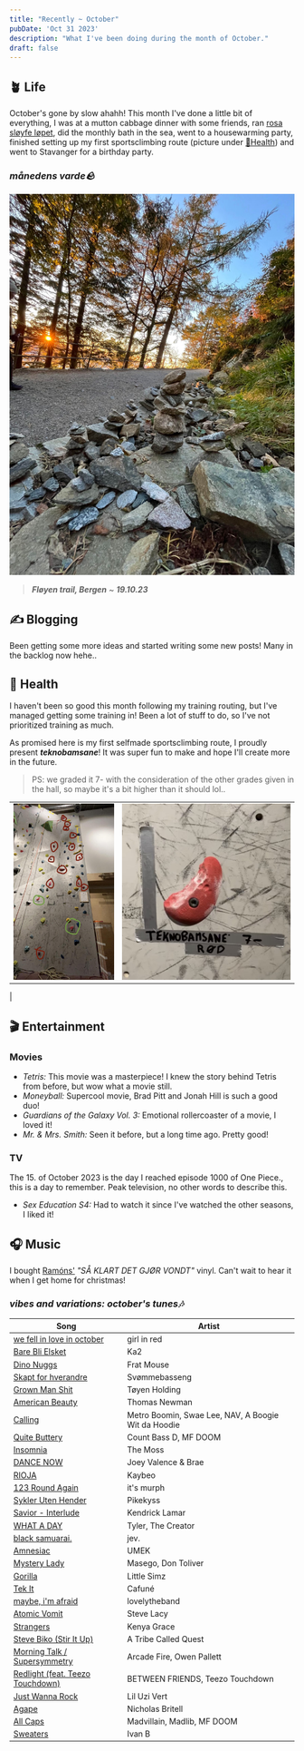 ```yaml
---
title: "Recently ~ October"
pubDate: 'Oct 31 2023'
description: "What I've been doing during the month of October."
draft: false
---
```

## 🪴 Life

October's gone by slow ahahh! This month I've done a little bit of everything, I was at a mutton cabbage dinner with some friends, ran [rosa sløyfe løpet](https://www.rosasloyfelopet.no/bergen/), did the monthly bath in the sea, went to a housewarming party, finished setting up my first sportsclimbing route (picture under [💪Health](#💪-health)) and went to Stavanger for a birthday party.

### _månedens varde🪨_

![varde191023](/src/static/img/varder/varde191023.jpg)

> ***Fløyen trail, Bergen*** ~ ***19.10.23***

## ✍️ Blogging

Been getting some more ideas and started writing some new posts! Many in the backlog now hehe..

## 💪 Health

I haven't been so good this month following my training routing, but I've managed getting some training in! Been a lot of stuff to do, so I've not prioritized training as much.

As promised here is my first selfmade sportsclimbing route, I proudly present ***teknobamsane***! It was super fun to make and hope I'll create more in the future. 

> PS: we graded it 7- with the consideration of the other grades given in the hall, so maybe it's a bit higher than it should lol..

| | |
| - | - |
| ![teknobamsane1](/src/static/img/teknobamsane1.jpg) | ![teknobamsane2](/src/static/img/teknobamsane2.jpg)
 |

## 🎬 Entertainment

### Movies

- *Tetris:* This movie was a masterpiece! I knew the story behind Tetris from before, but wow what a movie still.
- *Moneyball:* Supercool movie, Brad Pitt and Jonah Hill is such a good duo!
- *Guardians of the Galaxy Vol. 3:* Emotional rollercoaster of a movie, I loved it!
- *Mr. & Mrs. Smith:* Seen it before, but a long time ago. Pretty good!

### TV

The 15. of October 2023 is the day I reached episode 1000 of One Piece., this is a day to remember. Peak television, no other words to describe this.

- *Sex Education S4:* Had to watch it since I've watched the other seasons, I liked it!

## 🎧 Music

I bought [Ramóns'](https://open.spotify.com/artist/5r6ViSL3nacDRVBtnXlixL) *"SÅ KLART DET GJØR VONDT"* vinyl. Can't wait to hear it when I get home for christmas!

### _vibes and variations: october's tunes🎶_

| Song | Artist |
| ---- | ------ |
| [we fell in love in october](https://open.spotify.com/track/6IPwKM3fUUzlElbvKw2sKl?si=6acf244937434feb) | girl in red |
| [Bare Bli Elsket](https://open.spotify.com/track/6matUltqOakHmysIfFgF2w?si=83808d81b8d4490d) | Ka2 |
| [Dino Nuggs](https://open.spotify.com/track/3aeLt8d3wO5gmuRvB1Kthy?si=57c7c153b9a2496f) | Frat Mouse |
| [Skapt for hverandre](https://open.spotify.com/track/6v5zeiAWCr4p2roaGJdtev?si=59bd4a0342ae4a2e) | Svømmebasseng |
| [Grown Man Shit](https://open.spotify.com/track/3BpzUYqPfyMK11w0YqPC4x?si=09dc529fd35a4bae) | Tøyen Holding |
| [American Beauty](https://open.spotify.com/track/6XJGpirOP4Bgurcvkdanxb?si=cac27b349b0e410a) | Thomas Newman |
| [Calling](https://open.spotify.com/track/5rurggqwwudn9clMdcchxT?si=1650f067fcf84058) | Metro Boomin, Swae Lee, NAV, A Boogie Wit da Hoodie |
| [Quite Buttery](https://open.spotify.com/track/6um8falqCT0st7YLJlgaWs?si=f8f735dc1be44751) | Count Bass D, MF DOOM |
| [Insomnia](https://open.spotify.com/track/35Z7oHhfYZJ5KTAG87nWPb?si=c1e7ab5435fd4329) | The Moss |
| [DANCE NOW](https://open.spotify.com/track/2LPNXtjG3eaIbFBoaMN354?si=e1ff43066e92492c) | Joey Valence & Brae |
| [RIOJA](https://open.spotify.com/track/5ao6ION6ncLkAYVdA3HcKz?si=e0619a268cac4bba) | Kaybeo |
| [123 Round Again](https://open.spotify.com/track/79uPlIsoReDVUWIH9aB0YA?si=213e3563da7c4398) | it's murph |
| [Sykler Uten Hender](https://open.spotify.com/track/1wK8ispuUn29nRfGULqo0l?si=7ccf7e046c2244bb) | Pikekyss |
| [Savior - Interlude](https://open.spotify.com/track/5G4uLkFKdEZLcuNyeomQmE?si=6ae1b4241f9a482f) | Kendrick Lamar |
| [WHAT A DAY](https://open.spotify.com/track/3v3gyQkwRQGwDUZ7V2q2lF?si=86d05e42db2e43db) | Tyler, The Creator |
| [black samuarai.](https://open.spotify.com/track/16JrfiRjHTFahRTV6fPKqQ?si=9ba8bcc5ad6a4e4b) | jev. |
| [Amnesiac](https://open.spotify.com/track/6xrsoTWyI9KrnQja71ecdO?si=fd426e3acb9d4e69) | UMEK |
| [Mystery Lady](https://open.spotify.com/track/0bkTdkWwGk3OGFX0afD3Wj?si=850bff228ef94a57) | Masego, Don Toliver |
| [Gorilla](https://open.spotify.com/track/0pJO1tc1GpnxFyQp6Zp82r?si=f3e2d8d8c8634511) | Little Simz |
| [Tek It](https://open.spotify.com/track/751srcHf5tUqcEa9pRCQwP?si=4d59bd1f514243d3) | Cafuné |
| [maybe, i'm afraid](https://open.spotify.com/track/4LU5CO0wa6WryKRadMqFZf?si=1079ae0756fc4690) | lovelytheband |
| [Atomic Vomit](https://open.spotify.com/track/3YBfHJTZPHn5DqgMnD6g5g?si=57369a2b4e9248c0) | Steve Lacy |
| [Strangers](https://open.spotify.com/track/5mjYQaktjmjcMKcUIcqz4s?si=77500ee51ee74d02) | Kenya Grace |
| [Steve Biko (Stir It Up)](https://open.spotify.com/track/671sDyeE398eD0sdGuVbZU?si=f1f5f2fda49f421b) | A Tribe Called Quest |
| [Morning Talk / Supersymmetry](https://open.spotify.com/track/0WjXmnmCCGq5GGlxjD34Zc?si=04f6bbdbda334f93) | Arcade Fire, Owen Pallett |
| [Redlight (feat. Teezo Touchdown)](https://open.spotify.com/track/7mcYosmfRFxXJN3hwwNXnL?si=0b40ab0be71e4b79) | BETWEEN FRIENDS, Teezo Touchdown |
| [Just Wanna Rock](https://open.spotify.com/track/4FyesJzVpA39hbYvcseO2d?si=a81a9b6ebc624266) | Lil Uzi Vert |
| [Agape](https://open.spotify.com/track/2IvnDjlgH8yy70Nz99UdcJ?si=cd80131ad2834013) | Nicholas Britell |
| [All Caps](https://open.spotify.com/track/21O0XXPEWPtePt5RMY93Ob?si=7b181b613add4499) | Madvillain, Madlib, MF DOOM |
| [Sweaters](https://open.spotify.com/track/6LIdQXimZpFIXWjOqLbyAT?si=81c9f7c51c5a477f) | Ivan B |